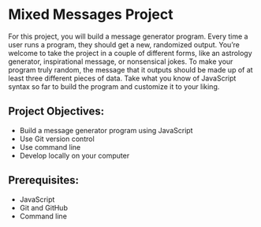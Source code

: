 # Mixed Messages Project

For this project, you will build a message generator program. 
Every time a user runs a program, they should get a new, randomized output. 
You’re welcome to take the project in a couple of different forms, like an astrology generator, inspirational message, or nonsensical jokes. 
To make your program truly random, the message that it outputs should be made up of at least three different pieces of data. 
Take what you know of JavaScript syntax so far to build the program and customize it to your liking.

## Project Objectives:

- Build a message generator program using JavaScript
- Use Git version control
- Use command line
- Develop locally on your computer

## Prerequisites:

- JavaScript
- Git and GitHub
- Command line
